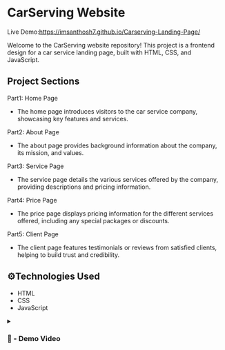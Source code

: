 
# CarServing Website
Live Demo:https://imsanthosh7.github.io/Carserving-Landing-Page/

Welcome to the CarServing website repository! This project is a frontend design for a car service landing page, built with HTML, CSS, and JavaScript.


## Project Sections
Part1: Home Page

- The home page introduces visitors to the car service company, showcasing key features and services.

Part2: About Page

- The about page provides background information about the company, its mission, and values.

Part3: Service Page

- The service page details the various services offered by the company, providing descriptions and pricing information.

Part4: Price Page

- The price page displays pricing information for the different services offered, including any special packages or discounts.

Part5: Client Page

- The client page features testimonials or reviews from satisfied clients, helping to build trust and credibility.

## ⚙️Technologies Used
- HTML
- CSS
- JavaScript

<details>
<summary><h3> 🎥 - Demo Video </h3></summary>
<video src="https://github.com/imsanthosh7/Rymo-Shopping-Website-/assets/154437536/48d42a98-bc57-4f31-9b98-7db3463c3e68" controls="controls" >
</video>
</details>


